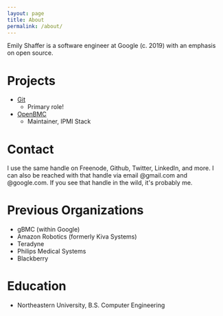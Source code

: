 ```yaml
---
layout: page
title: About
permalink: /about/
---
```


Emily Shaffer is a software engineer at Google (c. 2019) with an emphasis on open source.

# Projects

* [Git](git-scm.org)
  * Primary role!
* [OpenBMC](openbmc.org)
  * Maintainer, IPMI Stack

# Contact

I use the same handle on Freenode, Github, Twitter, LinkedIn, and more. I can
also be reached with that handle via email @gmail.com and @google.com. If you
see that handle in the wild, it's probably me.

# Previous Organizations

* gBMC (within Google)
* Amazon Robotics (formerly Kiva Systems)
* Teradyne
* Philips Medical Systems
* Blackberry

# Education

* Northeastern University, B.S. Computer Engineering
